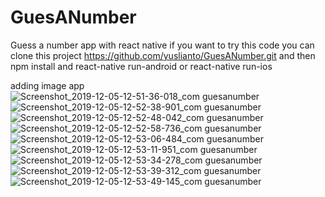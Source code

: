 # GuesANumber
Guess a number app with react native
if you want to try this code you can clone this project
https://github.com/yuslianto/GuesANumber.git
and then
npm install and 
react-native run-android or react-native run-ios

adding image app
![Screenshot_2019-12-05-12-51-36-018_com guesanumber](https://user-images.githubusercontent.com/16610543/70208945-775be880-1761-11ea-818b-8a8b472846ce.png)
![Screenshot_2019-12-05-12-52-38-901_com guesanumber](https://user-images.githubusercontent.com/16610543/70300031-054ed680-1829-11ea-8e8b-ff5dd86c5fb6.png)
![Screenshot_2019-12-05-12-52-48-042_com guesanumber](https://user-images.githubusercontent.com/16610543/70300033-05e76d00-1829-11ea-9684-d78a95655525.png)
![Screenshot_2019-12-05-12-52-58-736_com guesanumber](https://user-images.githubusercontent.com/16610543/70300053-13045c00-1829-11ea-97fd-ddf7e32ecd13.png)
![Screenshot_2019-12-05-12-53-06-484_com guesanumber](https://user-images.githubusercontent.com/16610543/70300054-13045c00-1829-11ea-9352-54c0a4f0c581.png)
![Screenshot_2019-12-05-12-53-11-951_com guesanumber](https://user-images.githubusercontent.com/16610543/70300074-28798600-1829-11ea-868a-3aa6f2544047.png)
![Screenshot_2019-12-05-12-53-34-278_com guesanumber](https://user-images.githubusercontent.com/16610543/70300075-28798600-1829-11ea-80ca-36700c528ef2.png)
![Screenshot_2019-12-05-12-53-39-312_com guesanumber](https://user-images.githubusercontent.com/16610543/70300091-3202ee00-1829-11ea-9714-b49e23f82074.png)
![Screenshot_2019-12-05-12-53-49-145_com guesanumber](https://user-images.githubusercontent.com/16610543/70300094-329b8480-1829-11ea-8273-2d0bacadd636.png)

